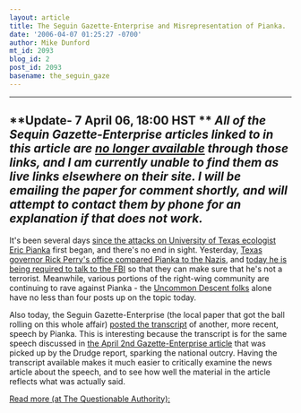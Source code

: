 ```yaml
---
layout: article
title: The Seguin Gazette-Enterprise and Misrepresentation of Pianka.
date: '2006-04-07 01:25:27 -0700'
author: Mike Dunford
mt_id: 2093
blog_id: 2
post_id: 2093
basename: the_seguin_gaze
---
```

-----
**\*\*Update- 7 April 06, 18:00 HST \*\***
_All of the Sequin Gazette-Enterprise articles linked to in this article are [no longer available](http://www.pandasthumb.org/archives/2006/04/harry_potter_an.html) through those links, and I am currently unable to find them as live links elsewhere on their site. I will be emailing the paper for comment shortly, and will attempt to contact them by phone for an explanation if that does not work._
-----

It's been several days [since the attacks on University of Texas ecologist Eric Pianka](/archives/2006/04/forrest-mims-cr.html) first began, and there's no end in sight. Yesterday, [Texas governor Rick Perry's office compared Pianka to the Nazis](http://www.seguingazette.com/story.lasso?ewcd=cd2b75fbabb8a467&amp;page=all), and [today he is being required to talk to the FBI](http://www.dailytexanonline.com/media/storage/paper410/news/2006/04/05/TopStories/Ut.Professor.Receives.Death.Threats-1783524.shtml?norewrite200604061756&amp;amp;sourcedomain=www.dailytexanonline.com) so that they can make sure that he's not a terrorist. Meanwhile, various portions of the right-wing community are continuing to rave against Pianka - the [Uncommon Descent folks](http://www.uncommondescent.com/) alone have no less than four posts up on the topic today.

Also today, the Seguin Gazette-Enterprise (the local paper that got the ball rolling on this whole affair)  [posted the transcript](http://seguingazette.com/story.lasso?ewcd=3817403731ee3d74&amp;page=all) of another, more recent, speech by Pianka. This is interesting because the transcript is for the same speech discussed in [the April 2nd Gazette-Enterprise article](http://story.seguingazette.com/drudge.html) that was picked up by the Drudge report, sparking the national outcry. Having the transcript available makes it much easier to critically examine the news article about the speech, and to see how well the material in the article reflects what was actually said.

[Read more (at The Questionable Authority):](http://thequestionableauthority.blogspot.com/2006/04/seguin-gazette-enterprise-and.html)
